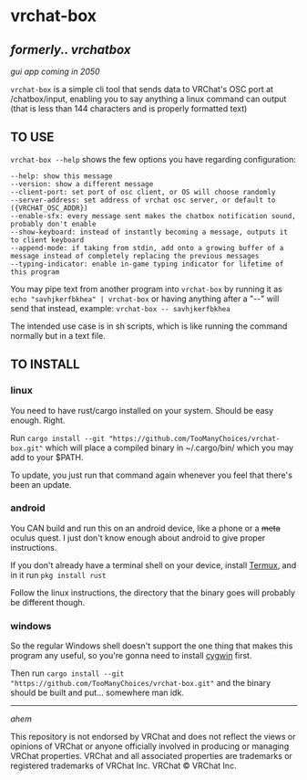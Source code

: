 # vrchat-box
## *formerly.. vrchatbox*

*gui app coming in 2050*

`vrchat-box` is a simple cli tool that sends data to VRChat's OSC port at /chatbox/input, enabling you to say anything a linux command can output (that is less than 144 characters and is properly formatted text) 

## TO USE
`vrchat-box --help` shows the few options you have regarding configuration:
```
--help: show this message
--version: show a different message
--client-port: set port of osc client, or OS will choose randomly
--server-address: set address of vrchat osc server, or default to ({VRCHAT_OSC_ADDR})
--enable-sfx: every message sent makes the chatbox notification sound, probably don't enable
--show-keyboard: instead of instantly becoming a message, outputs it to client keyboard
--append-mode: if taking from stdin, add onto a growing buffer of a message instead of completely replacing the previous messages
--typing-indicator: enable in-game typing indicator for lifetime of this program
```

You may pipe text from another program into `vrchat-box` by running it as ``echo "savhjkerfbkhea" | vrchat-box`` or having anything after a "--" will send that instead, example: ``vrchat-box -- savhjkerfbkhea``

The intended use case is in sh scripts, which is like running the command normally but in a text file.

## TO INSTALL

### linux

You need to have rust/cargo installed on your system. Should be easy enough. Right.

Run ``cargo install --git "https://github.com/TooManyChoices/vrchat-box.git"`` which will place a compiled binary in ~/.cargo/bin/ which you may add to your $PATH.

To update, you just run that command again whenever you feel that there's been an update.

### android

You CAN build and run this on an android device, like a phone or a ~~meta~~ oculus quest. I just don't know enough about android to give proper instructions.

If you don't already have a terminal shell on your device, install [Termux](https://f-droid.org/en/packages/com.termux/), and in it run ``pkg install rust``

Follow the linux instructions, the directory that the binary goes will probably be different though.

### windows

So the regular Windows shell doesn't support the one thing that makes this program any useful, so you're gonna need to install [cygwin](https://cygwin.com/) first.

Then run ``cargo install --git "https://github.com/TooManyChoices/vrchat-box.git"`` and the binary should be built and put... somewhere man idk.

___
*ahem*

This repository is not endorsed by VRChat and does not reflect the views or opinions of VRChat or anyone officially involved in producing or managing VRChat properties. VRChat and all associated properties are trademarks or registered trademarks of VRChat Inc. VRChat © VRChat Inc.
